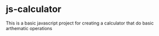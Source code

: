 # js-calculator
This is a basic javascript project for creating a calculator that do basic arthematic operations 

